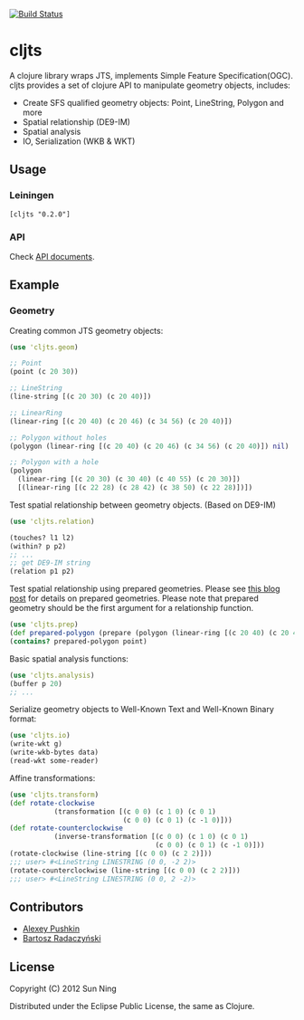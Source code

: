 [![Build Status](https://secure.travis-ci.org/sunng87/cljts.png)](http://travis-ci.org/sunng87/cljts)

# cljts

A clojure library wraps JTS, implements Simple Feature
Specification(OGC).
cljts provides a set of clojure API to manipulate geometry objects,
includes:

* Create SFS qualified geometry objects: Point, LineString, Polygon
  and more
* Spatial relationship (DE9-IM)
* Spatial analysis
* IO, Serialization (WKB & WKT)

## Usage

### Leiningen 

    [cljts "0.2.0"]

### API

Check [API documents](http://sunng87.github.com/cljts/).

## Example

### Geometry

Creating common JTS geometry objects:

```clojure
(use 'cljts.geom)

;; Point
(point (c 20 30))

;; LineString
(line-string [(c 20 30) (c 20 40)])

;; LinearRing
(linear-ring [(c 20 40) (c 20 46) (c 34 56) (c 20 40)])

;; Polygon without holes
(polygon (linear-ring [(c 20 40) (c 20 46) (c 34 56) (c 20 40)]) nil)

;; Polygon with a hole
(polygon 
  (linear-ring [(c 20 30) (c 30 40) (c 40 55) (c 20 30)])
  [(linear-ring [(c 22 28) (c 28 42) (c 38 50) (c 22 28)])])
```

Test spatial relationship between geometry objects. (Based on DE9-IM)

```clojure
(use 'cljts.relation)

(touches? l1 l2)
(within? p p2)
;; ...
;; get DE9-IM string
(relation p1 p2)

```

Test spatial relationship using prepared geometries. Please see
[this blog post](http://lin-ear-th-inking.blogspot.com/2007/08/preparedgeometry-efficient-batch.html)
for details on prepared geometries. Please note that prepared geometry
should be the first argument for a relationship function.

```clojure
(use 'cljts.prep)
(def prepared-polygon (prepare (polygon (linear-ring [(c 20 40) (c 20 46) (c 34 56) (c 20 40)]) nil)))
(contains? prepared-polygon point)

```

Basic spatial analysis functions:

```clojure
(use 'cljts.analysis)
(buffer p 20)
;; ...
```

Serialize geometry objects to Well-Known Text and Well-Known Binary format:

```clojure
(use 'cljts.io)
(write-wkt g)
(write-wkb-bytes data)
(read-wkt some-reader)
```

Affine transformations:

```clojure
(use 'cljts.transform)
(def rotate-clockwise
           (transformation [(c 0 0) (c 1 0) (c 0 1)
                            (c 0 0) (c 0 1) (c -1 0)]))
(def rotate-counterclockwise
           (inverse-transformation [(c 0 0) (c 1 0) (c 0 1)
                                    (c 0 0) (c 0 1) (c -1 0)]))
(rotate-clockwise (line-string [(c 0 0) (c 2 2)]))
;;; user> #<LineString LINESTRING (0 0, -2 2)>
(rotate-counterclockwise (line-string [(c 0 0) (c 2 2)]))
;;; user> #<LineString LINESTRING (0 0, 2 -2)>

```

## Contributors

* [Alexey Pushkin](https://github.com/bapehbe)
* [Bartosz Radaczyński](https://github.com/radaczynski)

## License

Copyright (C) 2012 Sun Ning

Distributed under the Eclipse Public License, the same as Clojure.
